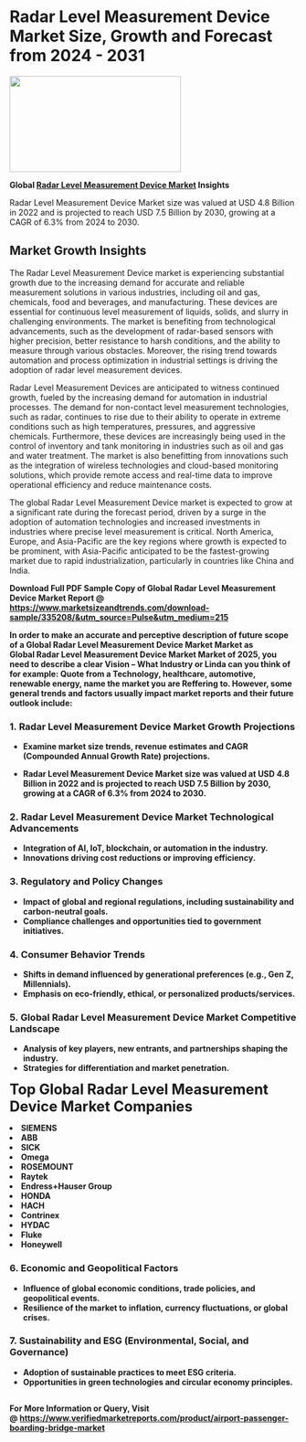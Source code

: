 <H1>Radar Level Measurement Device Market Size, Growth and Forecast from 2024 - 2031</H1><img class="aligncenter size-medium wp-image-584254" src="https://thirdeyenews.in/wp-content/uploads/2024/09/Global-Market-Research-300x168.jpeg" alt="" width="300" height="168" /><p><strong>Global&nbsp;<a href="https://www.marketsizeandtrends.com/download-sample/335208/&amp;utm_source=Pulse&amp;utm_medium=215">Radar Level Measurement Device Market</a> Insights</strong></p><p>Radar Level Measurement Device Market size was valued at USD 4.8 Billion in 2022 and is projected to reach USD 7.5 Billion by 2030, growing at a CAGR of 6.3% from 2024 to 2030.</p><p><h2>Market Growth Insights</h2> <p>The Radar Level Measurement Device market is experiencing substantial growth due to the increasing demand for accurate and reliable measurement solutions in various industries, including oil and gas, chemicals, food and beverages, and manufacturing. These devices are essential for continuous level measurement of liquids, solids, and slurry in challenging environments. The market is benefiting from technological advancements, such as the development of radar-based sensors with higher precision, better resistance to harsh conditions, and the ability to measure through various obstacles. Moreover, the rising trend towards automation and process optimization in industrial settings is driving the adoption of radar level measurement devices.</p> <p><strong></strong></p> <p>Radar Level Measurement Devices are anticipated to witness continued growth, fueled by the increasing demand for automation in industrial processes. The demand for non-contact level measurement technologies, such as radar, continues to rise due to their ability to operate in extreme conditions such as high temperatures, pressures, and aggressive chemicals. Furthermore, these devices are increasingly being used in the control of inventory and tank monitoring in industries such as oil and gas and water treatment. The market is also benefitting from innovations such as the integration of wireless technologies and cloud-based monitoring solutions, which provide remote access and real-time data to improve operational efficiency and reduce maintenance costs.</p> <p>The global Radar Level Measurement Device market is expected to grow at a significant rate during the forecast period, driven by a surge in the adoption of automation technologies and increased investments in industries where precise level measurement is critical. North America, Europe, and Asia-Pacific are the key regions where growth is expected to be prominent, with Asia-Pacific anticipated to be the fastest-growing market due to rapid industrialization, particularly in countries like China and India.</p> <p><strong></p><p><span class=""><strong>Download Full PDF Sample Copy of Global Radar Level Measurement Device Market Report</strong> @ <a href="https://www.marketsizeandtrends.com/download-sample/335208/&amp;utm_source=Pulse&amp;utm_medium=215" target="_blank">https://www.marketsizeandtrends.com/download-sample/335208/&amp;utm_source=Pulse&amp;utm_medium=215</a></span></p><p>In order to make an accurate and perceptive description of future scope of a Global&nbsp;Radar Level Measurement Device Market Market as Global&nbsp;Radar Level Measurement Device Market Market of 2025, you need to describe a clear Vision &ndash; What Industry or Linda can you think of for example: Quote from a Technology, healthcare, automotive, renewable energy, name the market you are Reffering to. However, some general trends and factors usually impact market reports and their future outlook include:</p><h3>1.&nbsp;<strong>Radar Level Measurement Device Market Growth Projections</strong></h3><ul><li>Examine market size trends, revenue estimates and CAGR (Compounded Annual Growth Rate) projections.</li><li><p>Radar Level Measurement Device Market size was valued at USD 4.8 Billion in 2022 and is projected to reach USD 7.5 Billion by 2030, growing at a CAGR of 6.3% from 2024 to 2030.</p></li></ul><h3>2.&nbsp;<strong>Radar Level Measurement Device Market Technological Advancements</strong></h3><ul><li>Integration of AI, IoT, blockchain, or automation in the industry.</li><li>Innovations driving cost reductions or improving efficiency.</li></ul><h3>3.&nbsp;<strong>Regulatory and Policy Changes</strong></h3><ul><li>Impact of global and regional regulations, including sustainability and carbon-neutral goals.</li><li>Compliance challenges and opportunities tied to government initiatives.</li></ul><h3>4.&nbsp;<strong>Consumer Behavior Trends</strong></h3><ul><li>Shifts in demand influenced by generational preferences (e.g., Gen Z, Millennials).</li><li>Emphasis on eco-friendly, ethical, or personalized products/services.</li></ul><h3>5.&nbsp;<strong>Global Radar Level Measurement Device Market Competitive Landscape</strong></h3><ul><li>Analysis of key players, new entrants, and partnerships shaping the industry.</li><li>Strategies for differentiation and market penetration.</li></ul><p data-pm-slice="1 1 []"><span style="color: inherit; font-family: inherit; font-size: 25px;">Top Global Radar Level Measurement Device Market Companies</span></p><div class="" data-test-id=""><p><li>SIEMENS</li><li> ABB</li><li> SICK</li><li> Omega</li><li> ROSEMOUNT</li><li> Raytek</li><li> Endress+Hauser Group</li><li> HONDA</li><li> HACH</li><li> Contrinex</li><li> HYDAC</li><li> Fluke</li><li> Honeywell</li></p></div><h3>6.&nbsp;<strong>Economic and Geopolitical Factors</strong></h3><ul><li>Influence of global economic conditions, trade policies, and geopolitical events.</li><li>Resilience of the market to inflation, currency fluctuations, or global crises.</li></ul><h3>7.&nbsp;<strong>Sustainability and ESG (Environmental, Social, and Governance)</strong></h3><ul><li>Adoption of sustainable practices to meet ESG criteria.</li><li>Opportunities in green technologies and circular economy principles.</li></ul><h2><strong style="font-size: 14px;">For More Information or Query, Visit @&nbsp;</strong><a style="background-color: #ffffff; font-size: 14px;" href="https://www.marketsizeandtrends.com/report/radar-level-measurement-device-market/" target="_blank">https://www.verifiedmarketreports.com/product/airport-passenger-boarding-bridge-market</a></h2>
